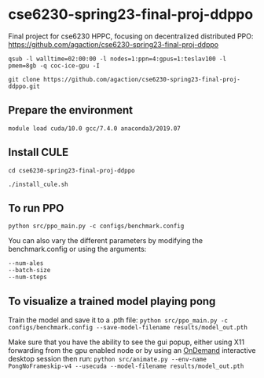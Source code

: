 # cse6230-spring23-final-proj-ddppo
Final project for cse6230 HPPC, focusing on decentralized distributed PPO: https://github.com/agaction/cse6230-spring23-final-proj-ddppo

`qsub -l walltime=02:00:00 -l nodes=1:ppn=4:gpus=1:teslav100 -l pmem=8gb -q coc-ice-gpu -I`

`git clone https://github.com/agaction/cse6230-spring23-final-proj-ddppo.git`

## Prepare the environment
`module load cuda/10.0 gcc/7.4.0 anaconda3/2019.07`

## Install CULE
`cd cse6230-spring23-final-proj-ddppo`

`./install_cule.sh`

## To run PPO
`python src/ppo_main.py -c configs/benchmark.config`

You can also vary the different parameters by modifying the benchmark.config or using the arguments:
```
--num-ales
--batch-size
--num-steps
```



## To visualize a trained model playing pong
Train the model and save it to a .pth file:
`python src/ppo_main.py -c configs/benchmark.config --save-model-filename results/model_out.pth`

Make sure that you have the ability to see the gui popup, either using X11 forwarding from the gpu enabled node or by using an [OnDemand](https://docs.pace.gatech.edu/ood/guide/) interactive desktop session then run:
`python src/animate.py --env-name PongNoFrameskip-v4 --usecuda --model-filename results/model_out.pth`
